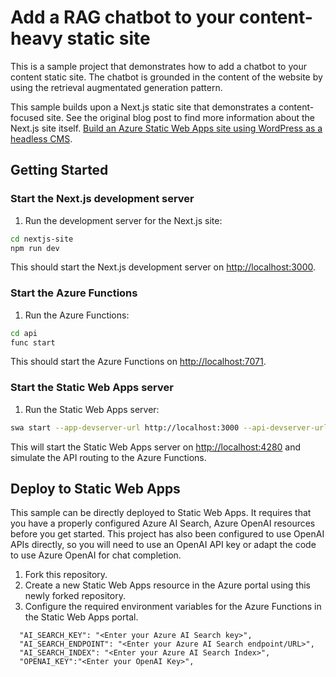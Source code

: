 # Add a RAG chatbot to your content-heavy static site

This is a sample project that demonstrates how to add a chatbot to your content static site. The chatbot is grounded in the content of the website by using the retrieval augmentated generation pattern. 

This sample builds upon a Next.js static site that demonstrates a content-focused site. See the original blog post to find more information about the Next.js site itself. [Build an Azure Static Web Apps site using WordPress as a headless CMS](https://techcommunity.microsoft.com/t5/apps-on-azure-blog/building-an-azure-static-web-apps-site-using-wordpress-on-app/ba-p/4004955). 

## Getting Started


### Start the Next.js development server

1. Run the development server for the Next.js site:

```bash
cd nextjs-site
npm run dev
```

This should start the Next.js development server on [http://localhost:3000](http://localhost:3000).

### Start the Azure Functions

1. Run the Azure Functions:

```bash
cd api
func start
```

This should start the Azure Functions on [http://localhost:7071](http://localhost:7071).

### Start the Static Web Apps server

1. Run the Static Web Apps server:

```bash
swa start --app-devserver-url http://localhost:3000 --api-devserver-url http://localhost:7071
```

This will start the Static Web Apps server on [http://localhost:4280](http://localhost:4280) and simulate the API routing to the Azure Functions.

## Deploy to Static Web Apps

This sample can be directly deployed to Static Web Apps. It requires that you have a properly configured Azure AI Search, Azure OpenAI resources before you get started. This project has also been configured to use OpenAI APIs directly, so you will need to use an OpenAI API key or adapt the code to use Azure OpenAI for chat completion.

1. Fork this repository.
1. Create a new Static Web Apps resource in the Azure portal using this newly forked repository.
1. Configure the required environment variables for the Azure Functions in the Static Web Apps portal. 
```
  "AI_SEARCH_KEY": "<Enter your Azure AI Search key>",
  "AI_SEARCH_ENDPOINT": "<Enter your Azure AI Search endpoint/URL>",
  "AI_SEARCH_INDEX": "<Enter your Azure AI Search Index>",
  "OPENAI_KEY":"<Enter your OpenAI Key>",
```
